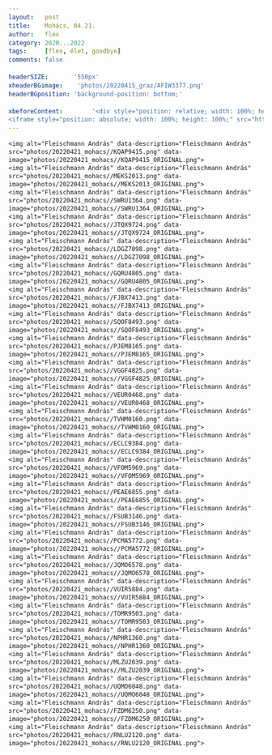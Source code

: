 ```yaml
---
layout:   post
title:    Mohács, 04.21.
author:   flex
category: 2020...2022
tags:     [flex, élet, goodbye]
comments: false

headerSIZE:       '550px'
xheaderBGimage:    'photos/20220415_graz/AFIW3377.png'
headerBGposition: 'background-position: bottom;'

xbeforeContent:		   '<div style="position: relative; width: 100%; height: 0; padding-bottom: 56.25%;">
<iframe style="position: absolute; width: 100%; height: 100%;" src="https://www.youtube.com/embed/ySO6BHVXtz4" title="YouTube video player" frameborder="0" allow="accelerometer; autoplay; clipboard-write; encrypted-media; gyroscope; picture-in-picture" allowfullscreen></iframe></div>'
---
```


<p><div id="gallery202204" style="">

	<img alt="Fleischmann András" data-description="Fleischmann András" src="photos/20220421_mohacs//KQAP9415.png" data-image="photos/20220421_mohacs//KQAP9415_ORIGINAL.png">
	<img alt="Fleischmann András" data-description="Fleischmann András" src="photos/20220421_mohacs//MEKS2013.png" data-image="photos/20220421_mohacs//MEKS2013_ORIGINAL.png">
	<img alt="Fleischmann András" data-description="Fleischmann András" src="photos/20220421_mohacs//SWRU1364.png" data-image="photos/20220421_mohacs//SWRU1364_ORIGINAL.png">
	<img alt="Fleischmann András" data-description="Fleischmann András" src="photos/20220421_mohacs//JTQX9724.png" data-image="photos/20220421_mohacs//JTQX9724_ORIGINAL.png">
	<img alt="Fleischmann András" data-description="Fleischmann András" src="photos/20220421_mohacs//LDGZ7098.png" data-image="photos/20220421_mohacs//LDGZ7098_ORIGINAL.png">
	<img alt="Fleischmann András" data-description="Fleischmann András" src="photos/20220421_mohacs//GQRU4805.png" data-image="photos/20220421_mohacs//GQRU4805_ORIGINAL.png">
	<img alt="Fleischmann András" data-description="Fleischmann András" src="photos/20220421_mohacs//FJBX7413.png" data-image="photos/20220421_mohacs//FJBX7413_ORIGINAL.png">
	<img alt="Fleischmann András" data-description="Fleischmann András" src="photos/20220421_mohacs//SQOF8493.png" data-image="photos/20220421_mohacs//SQOF8493_ORIGINAL.png">
	<img alt="Fleischmann András" data-description="Fleischmann András" src="photos/20220421_mohacs//PJEM8165.png" data-image="photos/20220421_mohacs//PJEM8165_ORIGINAL.png">
	<img alt="Fleischmann András" data-description="Fleischmann András" src="photos/20220421_mohacs//VGGF4825.png" data-image="photos/20220421_mohacs//VGGF4825_ORIGINAL.png">
	<img alt="Fleischmann András" data-description="Fleischmann András" src="photos/20220421_mohacs//VEUR0468.png" data-image="photos/20220421_mohacs//VEUR0468_ORIGINAL.png">
	<img alt="Fleischmann András" data-description="Fleischmann András" src="photos/20220421_mohacs//TVHM0160.png" data-image="photos/20220421_mohacs//TVHM0160_ORIGINAL.png">
	<img alt="Fleischmann András" data-description="Fleischmann András" src="photos/20220421_mohacs//ECLC9384.png" data-image="photos/20220421_mohacs//ECLC9384_ORIGINAL.png">
	<img alt="Fleischmann András" data-description="Fleischmann András" src="photos/20220421_mohacs//VFOM5969.png" data-image="photos/20220421_mohacs//VFOM5969_ORIGINAL.png">
	<img alt="Fleischmann András" data-description="Fleischmann András" src="photos/20220421_mohacs//PEAE6855.png" data-image="photos/20220421_mohacs//PEAE6855_ORIGINAL.png">
	<img alt="Fleischmann András" data-description="Fleischmann András" src="photos/20220421_mohacs//FSUB3146.png" data-image="photos/20220421_mohacs//FSUB3146_ORIGINAL.png">
	<img alt="Fleischmann András" data-description="Fleischmann András" src="photos/20220421_mohacs//PCMA5772.png" data-image="photos/20220421_mohacs//PCMA5772_ORIGINAL.png">
	<img alt="Fleischmann András" data-description="Fleischmann András" src="photos/20220421_mohacs//JQMO6578.png" data-image="photos/20220421_mohacs//JQMO6578_ORIGINAL.png">
	<img alt="Fleischmann András" data-description="Fleischmann András" src="photos/20220421_mohacs//VUIR5884.png" data-image="photos/20220421_mohacs//VUIR5884_ORIGINAL.png">
	<img alt="Fleischmann András" data-description="Fleischmann András" src="photos/20220421_mohacs//TOMR9503.png" data-image="photos/20220421_mohacs//TOMR9503_ORIGINAL.png">
	<img alt="Fleischmann András" data-description="Fleischmann András" src="photos/20220421_mohacs//NPHR1360.png" data-image="photos/20220421_mohacs//NPHR1360_ORIGINAL.png">
	<img alt="Fleischmann András" data-description="Fleischmann András" src="photos/20220421_mohacs//MLZU2039.png" data-image="photos/20220421_mohacs//MLZU2039_ORIGINAL.png">
	<img alt="Fleischmann András" data-description="Fleischmann András" src="photos/20220421_mohacs//UQMO6048.png" data-image="photos/20220421_mohacs//UQMO6048_ORIGINAL.png">
	<img alt="Fleischmann András" data-description="Fleischmann András" src="photos/20220421_mohacs//FZDM6250.png" data-image="photos/20220421_mohacs//FZDM6250_ORIGINAL.png">
	<img alt="Fleischmann András" data-description="Fleischmann András" src="photos/20220421_mohacs//RNLU2120.png" data-image="photos/20220421_mohacs//RNLU2120_ORIGINAL.png">

</div></p>

<script type="text/javascript"> 
											   
	jQuery( document ).ready( function() { jQuery( "#gallery202204" ).unitegallery( {

		tiles_space_between_cols:      10,
		tiles_justified_space_between: 10,
		//tiles_col_width:               500,
		tile_enable_shadow:            true,
			tile_shadow_h: 			   3,			//position of horizontal shadow
			tile_shadow_v: 			   3,			//position of vertical shadow
			tile_shadow_blur: 		   5,			//shadow blur
			tile_shadow_spread: 	   2,			//shadow spread
			tile_shadow_color: 		   "#2B2B2B",	//shadow color

		theme_gallery_padding:         0,
		tiles_type: 				   "justified",

		gallery_width: 				   "100%",
		tiles_exact_width: 			   false,

		gallery_control_keyboard:      true,

	} ) } );

</script>
